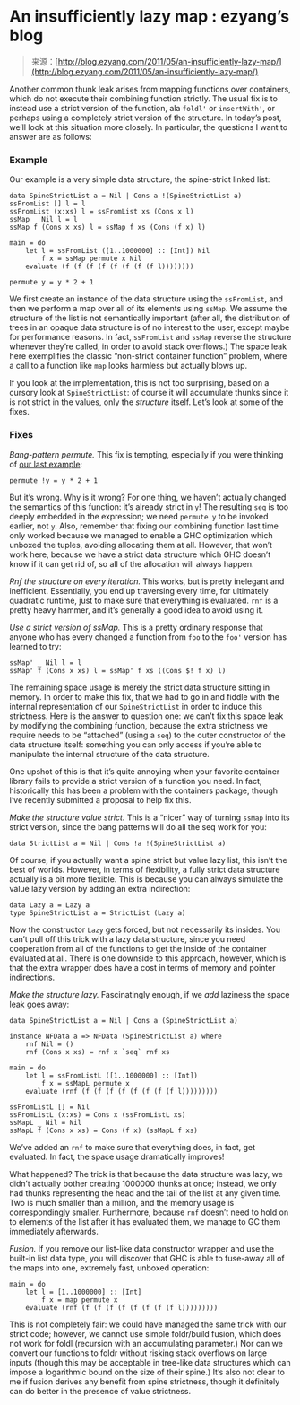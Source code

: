 <!--yml
category: 未分类
date: 2024-07-01 18:17:46
-->

# An insufficiently lazy map : ezyang’s blog

> 来源：[http://blog.ezyang.com/2011/05/an-insufficiently-lazy-map/](http://blog.ezyang.com/2011/05/an-insufficiently-lazy-map/)

Another common thunk leak arises from mapping functions over containers, which do not execute their combining function strictly. The usual fix is to instead use a strict version of the function, ala `foldl'` or `insertWith'`, or perhaps using a completely strict version of the structure. In today’s post, we’ll look at this situation more closely. In particular, the questions I want to answer are as follows:

### Example

Our example is a very simple data structure, the spine-strict linked list:

```
data SpineStrictList a = Nil | Cons a !(SpineStrictList a)
ssFromList [] l = l
ssFromList (x:xs) l = ssFromList xs (Cons x l)
ssMap _ Nil l = l
ssMap f (Cons x xs) l = ssMap f xs (Cons (f x) l)

main = do
    let l = ssFromList ([1..1000000] :: [Int]) Nil
        f x = ssMap permute x Nil
    evaluate (f (f (f (f (f (f (f (f l))))))))

permute y = y * 2 + 1

```

We first create an instance of the data structure using the `ssFromList`, and then we perform a map over all of its elements using `ssMap`. We assume the structure of the list is not semantically important (after all, the distribution of trees in an opaque data structure is of no interest to the user, except maybe for performance reasons. In fact, `ssFromList` and `ssMap` reverse the structure whenever they’re called, in order to avoid stack overflows.) The space leak here exemplifies the classic “non-strict container function” problem, where a call to a function like `map` looks harmless but actually blows up.

If you look at the implementation, this is not too surprising, based on a cursory look at `SpineStrictList`: of course it will accumulate thunks since it is not strict in the values, only the *structure* itself. Let’s look at some of the fixes.

### Fixes

*Bang-pattern permute.* This fix is tempting, especially if you were thinking of [our last example](http://blog.ezyang.com/2011/05/anatomy-of-a-thunk-leak/):

```
permute !y = y * 2 + 1

```

But it’s wrong. Why is it wrong? For one thing, we haven’t actually changed the semantics of this function: it’s already strict in `y`! The resulting `seq` is too deeply embedded in the expression; we need `permute y` to be invoked earlier, not `y`. Also, remember that fixing our combining function last time only worked because we managed to enable a GHC optimization which unboxed the tuples, avoiding allocating them at all. However, that won’t work here, because we have a strict data structure which GHC doesn’t know if it can get rid of, so all of the allocation will always happen.

*Rnf the structure on every iteration.* This works, but is pretty inelegant and inefficient. Essentially, you end up traversing every time, for ultimately quadratic runtime, just to make sure that everything is evaluated. `rnf` is a pretty heavy hammer, and it’s generally a good idea to avoid using it.

*Use a strict version of ssMap.* This is a pretty ordinary response that anyone who has every changed a function from `foo` to the `foo'` version has learned to try:

```
ssMap' _ Nil l = l
ssMap' f (Cons x xs) l = ssMap' f xs ((Cons $! f x) l)

```

The remaining space usage is merely the strict data structure sitting in memory. In order to make this fix, that we had to go in and fiddle with the internal representation of our `SpineStrictList` in order to induce this strictness. Here is the answer to question one: we can’t fix this space leak by modifying the combining function, because the extra strictness we require needs to be “attached” (using a `seq`) to the outer constructor of the data structure itself: something you can only access if you’re able to manipulate the internal structure of the data structure.

One upshot of this is that it’s quite annoying when your favorite container library fails to provide a strict version of a function you need. In fact, historically this has been a problem with the containers package, though I’ve recently submitted a proposal to help fix this.

*Make the structure value strict.* This is a “nicer” way of turning `ssMap` into its strict version, since the bang patterns will do all the seq work for you:

```
data StrictList a = Nil | Cons !a !(SpineStrictList a)

```

Of course, if you actually want a spine strict but value lazy list, this isn’t the best of worlds. However, in terms of flexibility, a fully strict data structure actually is a bit more flexible. This is because you can always simulate the value lazy version by adding an extra indirection:

```
data Lazy a = Lazy a
type SpineStrictList a = StrictList (Lazy a)

```

Now the constructor `Lazy` gets forced, but not necessarily its insides. You can’t pull off this trick with a lazy data structure, since you need cooperation from all of the functions to get the inside of the container evaluated at all. There is one downside to this approach, however, which is that the extra wrapper does have a cost in terms of memory and pointer indirections.

*Make the structure lazy.* Fascinatingly enough, if we *add* laziness the space leak goes away:

```
data SpineStrictList a = Nil | Cons a (SpineStrictList a)

instance NFData a => NFData (SpineStrictList a) where
    rnf Nil = ()
    rnf (Cons x xs) = rnf x `seq` rnf xs

main = do
    let l = ssFromListL ([1..1000000] :: [Int])
        f x = ssMapL permute x
    evaluate (rnf (f (f (f (f (f (f (f (f l)))))))))

ssFromListL [] = Nil
ssFromListL (x:xs) = Cons x (ssFromListL xs)
ssMapL _ Nil = Nil
ssMapL f (Cons x xs) = Cons (f x) (ssMapL f xs)

```

We’ve added an `rnf` to make sure that everything does, in fact, get evaluated. In fact, the space usage dramatically improves!

What happened? The trick is that because the data structure was lazy, we didn’t actually bother creating 1000000 thunks at once; instead, we only had thunks representing the head and the tail of the list at any given time. Two is much smaller than a million, and the memory usage is correspondingly smaller. Furthermore, because `rnf` doesn’t need to hold on to elements of the list after it has evaluated them, we manage to GC them immediately afterwards.

*Fusion.* If you remove our list-like data constructor wrapper and use the built-in list data type, you will discover that GHC is able to fuse-away all of the maps into one, extremely fast, unboxed operation:

```
main = do
    let l = [1..1000000] :: [Int]
        f x = map permute x
    evaluate (rnf (f (f (f (f (f (f (f (f l)))))))))

```

This is not completely fair: we could have managed the same trick with our strict code; however, we cannot use simple foldr/build fusion, which does not work for foldl (recursion with an accumulating parameter.) Nor can we convert our functions to foldr without risking stack overflows on large inputs (though this may be acceptable in tree-like data structures which can impose a logarithmic bound on the size of their spine.) It’s also not clear to me if fusion derives any benefit from spine strictness, though it definitely can do better in the presence of value strictness.